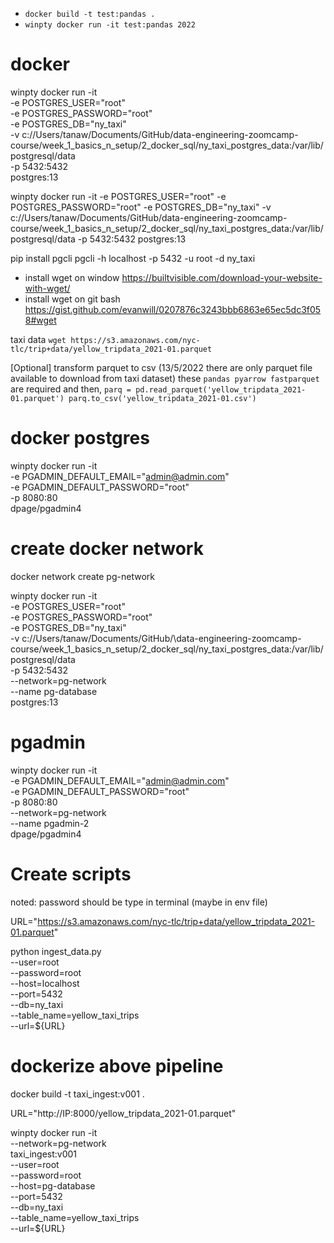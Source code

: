 - `docker build -t test:pandas .`
- `winpty docker run -it test:pandas 2022`

# docker

winpty docker run -it \
    -e POSTGRES_USER="root" \
    -e POSTGRES_PASSWORD="root" \
    -e POSTGRES_DB="ny_taxi" \
    -v c://Users/tanaw/Documents/GitHub/data-engineering-zoomcamp-course/week_1_basics_n_setup/2_docker_sql/ny_taxi_postgres_data:/var/lib/postgresql/data \
    -p 5432:5432 \
    postgres:13

winpty docker run -it -e POSTGRES_USER="root" -e POSTGRES_PASSWORD="root" -e POSTGRES_DB="ny_taxi" -v c://Users/tanaw/Documents/GitHub/data-engineering-zoomcamp-course/week_1_basics_n_setup/2_docker_sql/ny_taxi_postgres_data:/var/lib/postgresql/data -p 5432:5432 postgres:13

pip install pgcli
pgcli -h localhost -p 5432 -u root -d ny_taxi


- install wget on window
https://builtvisible.com/download-your-website-with-wget/
- install wget on git bash
https://gist.github.com/evanwill/0207876c3243bbb6863e65ec5dc3f058#wget


taxi data
`wget https://s3.amazonaws.com/nyc-tlc/trip+data/yellow_tripdata_2021-01.parquet`

[Optional] transform parquet to csv (13/5/2022 there are only parquet file available to download from taxi dataset)
these `pandas pyarrow fastparquet` are required and then,
`parq = pd.read_parquet('yellow_tripdata_2021-01.parquet') parq.to_csv('yellow_tripdata_2021-01.csv')`

# docker postgres
winpty docker run -it \
  -e PGADMIN_DEFAULT_EMAIL="admin@admin.com" \
  -e PGADMIN_DEFAULT_PASSWORD="root" \
  -p 8080:80 \
  dpage/pgadmin4


# create docker network
docker network create pg-network

winpty docker run -it \
    -e POSTGRES_USER="root" \
    -e POSTGRES_PASSWORD="root" \
    -e POSTGRES_DB="ny_taxi" \
    -v c://Users/tanaw/Documents/GitHub/\data-engineering-zoomcamp-course/week_1_basics_n_setup/2_docker_sql/ny_taxi_postgres_data:/var/lib/postgresql/data \
    -p 5432:5432 \
    --network=pg-network \
    --name pg-database \
    postgres:13

# pgadmin
winpty docker run -it \
    -e PGADMIN_DEFAULT_EMAIL="admin@admin.com" \
    -e PGADMIN_DEFAULT_PASSWORD="root" \
    -p 8080:80 \
    --network=pg-network \
    --name pgadmin-2 \
    dpage/pgadmin4

# Create scripts
noted: password should be type in terminal (maybe in env file)

URL="https://s3.amazonaws.com/nyc-tlc/trip+data/yellow_tripdata_2021-01.parquet"

python ingest_data.py \
    --user=root \
    --password=root \
    --host=localhost \
    --port=5432 \
    --db=ny_taxi \
    --table_name=yellow_taxi_trips \
    --url=${URL} 

# dockerize above pipeline
docker build -t taxi_ingest:v001 .

URL="http://IP:8000/yellow_tripdata_2021-01.parquet"

winpty docker run -it \
    --network=pg-network \
    taxi_ingest:v001 \
        --user=root \
        --password=root \
        --host=pg-database \
        --port=5432 \
        --db=ny_taxi \
        --table_name=yellow_taxi_trips \
        --url=${URL} 

